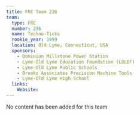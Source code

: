 ```yaml
---
title: FRC Team 236
team:
  type: FRC
  number: 236
  name: Techno-Ticks
  rookie_year: 1999
  location: Old Lyme, Connecticut, USA
  sponsors:
    - Dominion Millstone Power Station
    - Lyme-Old Lyme Education Foundation (LOLEF)
    - Lyme-Old Lyme Public Schools
    - Brooks Associates Precision Machine Tools
    - Lyme-Old Lyme High School
  links:
    Website: 
---
```

No content has been added for this team